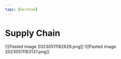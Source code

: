 ```yaml
---
tags: [marknad]
---
```

# Supply Chain
![[Pasted image 20230511182629.png]]
![[Pasted image 20230511183137.png]]